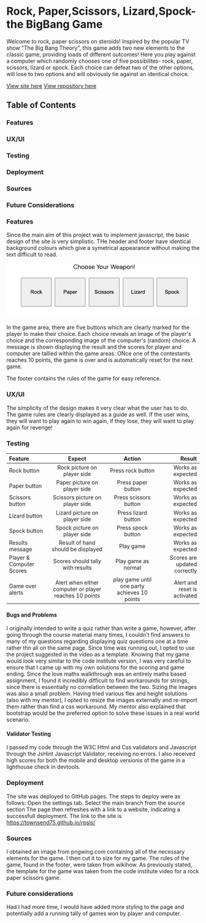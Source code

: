  # Rock, Paper,Scissors, Lizard,Spock- the BigBang Game

 Welcome to rock, paper scissors on steroids! Inspired by the popular TV show "The Big Bang Theory", this game adds two new elements to the classic game, providing loads of different outcomes! Here you play against a computer which randomly chooses one of five possibilites- rock, paper, scissors, lizard or spock. Each choice can defeat two of the other options, will lose to two options and will obviously tie against an identical choice. 

 [View site here](https://townsend75.github.io/rpsls/) 
 [View repository here](https://github.com/townsend75/rpsls)


 ## Table of Contents

 ### Features
 ### UX/UI
 ### Testing
 ### Deployment
 ### Sources
 ### Future Considerations


 ### Features

 Since the main aim of this project was to implement javascript, the basic design of the site is very simplistic. THe header and footer have identical background colours which give a symetrical appearance without making the text difficult to read. 

 ![Screenshot of game buttons](assets/images/buttons%20screenshot.png)

 In the game area, there are five buttons which are clearly marked for the player to make their choice. Each choice reveals an image of the player's choice and the corresponding image of the computer's (random) choice. A message is shown displaying the result and the scores for player and computer are tallied within the game areas. ONce one of the contestants reaches 10 points, the game is over and is automatically reset for the next game. 

 The footer contains the rules of the game for easy reference. 

### UX/UI

The simplicity of the design makes it very clear what the user has to do. The game rules are clearly displayed as a guide as well. If the user wins, they will want to play again to win again, if they lose, they will want to play again for revenge!


 ### Testing

 | Feature      | Expect    | Action       | Result  |
 | :---         |   :---:   |    :---:     |     --: |
 | Rock button  | Rock picture on player side |Press rock button | Works as expected |
 | Paper button  | Paper picture on player side |Press paper button | Works as expected |
 | Scissors button  | Scissors picture on player side |Press scissors button | Works as expected |
 | Lizard button  |  Lizard picture on player side |Press lizard button | Works as expected |
 | Spock button  |Spock picture on player side |Press spock button | Works as expected |
 | Results message | Result of hand should be displayed | Play game | Works as expected |
 Player & Computer Scores | Scores should tally with results | Play game as normal | Scores are updated correctly |
 |Game over alerts | Alert when either computer or player reaches 10 points | play game until one party achieves 10 points | Alert and reset is activated|

#### Bugs and Problems

I originally intended to write a quiz rather than write a game, however, after going through the course material many times, I couldn't find answers to many of my questions regarding displaying quiz questions one at a time rather thn all on the same page. Since time was running out, I opted to use the project suggested in the video as a template. Knowing that my game would look very similar to the code institute version, I was very careful to ensure that I came up with my own solutions for the scoring and game ending. Since the love maths walkthrough was an entirely maths based assignment, I found it incredibly difficult to find workarounds for strings, since there is essentially no correlation between the two. 
Sizing the images was also a small problem. Having tried various flex and height solutions (also with my mentor), I opted to resize the images externally and re-import them rather than find a css workaround. My mentor also explained that bootstrap would be the preferred option to solve these issues in a real world scenario. 

#### Validator Testing
I passed my code through the W3C Html and Css validators and Javascript through the JsHint Javascript Validator, receiving no errors. 
I also received high scores for both the mobile and desktop versionis of the game in a lighthouse check in devtools. 


### Deployment
The site was deployed to GitHub pages. The steps to deploy were as follows: Open the settings tab. Select the main branch from the source section The page then refreshes with a link to a website, indicating a successfull deployment. The link to the site is https://townsend75.github.io/rpsls/

### Sources

I obtained an image from pngwing.com containing all of the necessary elements for the game. I then cut it to size for my game. 
The rules of the game, found in the footer, were taken from wikihow. 
As previously stated, the template for the game was taken from the code institute video for a rock paper scissors game. 


### Future considerations

Had I had more time, I would have added more styling to the page and potentially add a running tally of games won by player and computer. 



